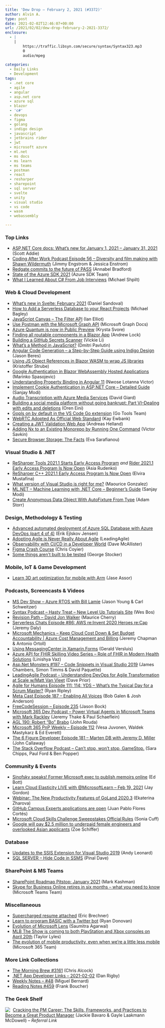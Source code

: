 ```yaml
---
title: 'Dew Drop – February 2, 2021 (#3372)'
author: Alvin A.
type: post
date: 2021-02-02T12:46:07+00:00
url: /2021/02/02/dew-drop-february-2-2021-3372/
enclosure:
  - |
    |
        https://traffic.libsyn.com/secure/syntax/Syntax323.mp3
        0
        audio/mpeg
        
categories:
  - Daily Links
  - Development
tags:
  - .net core
  - agile
  - angular
  - asp.net core
  - azure sql
  - blazor
  - 'c#'
  - devops
  - figma
  - golang
  - indigo design
  - javascript
  - jetbrains rider
  - jwt
  - microsoft azure
  - ml.net
  - ms docs
  - ms learn
  - ms teams
  - postman
  - react
  - resharper
  - sharepoint
  - sql server
  - svelte
  - unity
  - visual studio
  - vs code
  - wasm
  - webassembly

---
```

### <a name="top"></a>Top Links

  * <a href="https://docs.microsoft.com/en-us/aspnet/core/whats-new/2021-01?view=aspnetcore-5.0&WT.mc_id=DOP-MVP-4025064" target="_blank" rel="noopener">ASP.NET Core docs: What&#8217;s new for January 1, 2021 &#8211; January 31, 2021</a> (Scott Addie)
  * <a href="http://codingafterwork.com/2021/02/01/episode-56-diversity-and-film-making-with-shawn-wildermuth/" target="_blank" rel="noopener">Coding After Work Podcast Episode 56 – Diversity and film making with Shawn Wildermuth</a> (Jimmy Engstrom & Jessica Enstrom)
  * <a href="https://www.red-gate.com/blog/redgate-events/redgate-pass" target="_blank" rel="noopener">Redgate commits to the future of PASS</a> (Annabel Bradford)
  * <a href="https://devblogs.microsoft.com/azure-sdk/state-of-the-azure-sdk-2021/?WT.mc_id=DOP-MVP-4025064" target="_blank" rel="noopener">State of the Azure SDK 2021</a> (Azure SDK Team)
  * <a href="https://michaelscodingspot.com/what-i-learned-about-c-from-job-interviews/" target="_blank" rel="noopener">What I Learned About C# From Job Interviews</a> (Michael Shpilt)



### <a name="web"></a>Web & Cloud Development

  * <a href="https://svelte.dev/blog/whats-new-in-svelte-february-2021" target="_blank" rel="noopener">What&#8217;s new in Svelte: February 2021</a> (Daniel Sandoval)
  * <a href="https://www.freecodecamp.org/news/how-to-add-a-serverless-database-to-react-projects-and-web-apps/" target="_blank" rel="noopener">How to Add a Serverless Database to your React Projects</a> (Michael Bagley)
  * <a href="http://www.i-programmer.info/programming/javascript/14327-javascript-canvas-the-filter-api.html" target="_blank" rel="noopener">JavaScript Canvas &#8211; The Filter API</a> (Ian Elliot)
  * <a href="https://docs.microsoft.com/en-us/graph/use-postman?WT.mc_id=DOP-MVP-4025064" target="_blank" rel="noopener">Use Postman with the Microsoft Graph API</a> (Microsoft Graph Docs)
  * <a href="https://cloudblogs.microsoft.com/quantum/2021/02/01/azure-quantum-preview/?WT.mc_id=DOP-MVP-4025064" target="_blank" rel="noopener">Azure Quantum is now in Public Preview</a> (Krysta Svore)
  * <a href="https://andrewlock.net/finding-all-routable-components-in-a-webassembly-app/" target="_blank" rel="noopener">Finding all routable components in a Blazor App</a> (Andrew Lock)
  * <a href="https://developer.okta.com/blog/2021/02/01/building-a-github-secrets-scanner" target="_blank" rel="noopener">Building a GitHub Secrets Scanner</a> (Vickie Li)
  * <a href="https://dmitripavlutin.com/javascript-method/" target="_blank" rel="noopener">What&#8217;s a Method in JavaScript?</a> (Dmitri Pavlutin)
  * <a href="https://www.infragistics.com/community/blogs/b/jason_beres/posts/angular-code-generation-step-by-step-guide-using-indigo-design" target="_blank" rel="noopener">Angular Code Generation &#8211; a Step-by-Step Guide using Indigo Design</a> (Jason Beres)
  * <a href="https://blog.elmah.io/using-js-object-references-in-blazor-wasm-to-wrap-js-libraries/" target="_blank" rel="noopener">Using JS Object References in Blazor WASM to wrap JS libraries</a> (Kristoffer Strube)
  * <a href="https://code-maze.com/google-authentication-in-blazor-webassembly-hosted-applications/" target="_blank" rel="noopener">Google Authentication in Blazor WebAssembly Hosted Applications</a> (Marinko Spasojevic)
  * <a href="https://www.telerik.com/blogs/understanding-property-binding-angular-11" target="_blank" rel="noopener">Understanding Property Binding in Angular 11</a> (Nwose Lotanna Victor)
  * <a href="https://procodeguide.com/programming/implement-cookie-authentication-asp-net-core/?utm_source=rss&utm_medium=rss&utm_campaign=implement-cookie-authentication-asp-net-core" target="_blank" rel="noopener">Implement Cookie Authentication in ASP.NET Core – Detailed Guide</a> (Sanjay Modi)
  * <a href="https://www.davidgiard.com/2021/02/02/AudioTranscriptionWithAzureMediaServices.aspx" target="_blank" rel="noopener">Audio Transcription with Azure Media Services</a> (David Giard)
  * <a href="http://feedproxy.google.com/~r/AyendeRahien/~3/VauRuUC86gs/building-a-social-media-platform-without-going-bankrupt-part-vi-dealing-with-edits-and-deletions" target="_blank" rel="noopener">Building a social media platform without going bankrupt: Part VI–Dealing with edits and deletions</a> (Oren Eini)
  * <a href="https://blog.golang.org/gopls-vscode-go" target="_blank" rel="noopener">Gopls on by default in the VS Code Go extension</a> (Go Tools Team)
  * <a href="http://www.i-programmer.info/news/81-web-general/14323-webrtc-adopted-as-official-web-standard.html" target="_blank" rel="noopener">WebRTC Adopted As Official Web Standard</a> (Kay Ewbank)
  * <a href="https://techcommunity.microsoft.com/t5/azure-developer-community-blog/creating-a-jwt-validation-web-app/ba-p/2109450?WT.mc_id=DOP-MVP-4025064" target="_blank" rel="noopener">Creating a JWT Validation Web App</a> (Andreas Helland)
  * <a href="https://blog.nrwl.io/adding-nx-to-an-existing-monorepo-by-running-one-command-426fa519d943?source=rss-76fc1db4149b------2" target="_blank" rel="noopener">Adding Nx to an Existing Monorepo by Running One Command</a> (Victor Savkin)
  * <a href="https://auth0.com/blog/secure-browser-storage-the-facts/" target="_blank" rel="noopener">Secure Browser Storage: The Facts</a> (Eva Sarafianou)



### <a name="dotnet"></a>Visual Studio & .NET

  * <a href="https://blog.jetbrains.com/dotnet/2021/02/01/resharper-2021-1-starts-eap/" target="_blank" rel="noopener">ReSharper Tools 2021.1 Starts Early Access Program</a> _and_ <a href="https://blog.jetbrains.com/dotnet/2021/02/01/rider-2021-1-eap/" target="_blank" rel="noopener">Rider 2021.1 Early Access Program Is Now Open</a> (Asia Rudenko)
  * <a href="https://blog.jetbrains.com/rscpp/2021/02/01/resharper-cpp-2021-1-eap/" target="_blank" rel="noopener">ReSharper C++ 2021.1 Early Access Program Is Now Open</a> (Elvira Mustafina)
  * <a href="http://feedproxy.google.com/~r/winbetadotorg/~3/cnBcjdWSLno/what-version-of-visual-studio-is-right-for-me" target="_blank" rel="noopener">What version of Visual Studio is right for me?</a> (Maourice Gonzalez)
  * <a href="https://procodeguide.com/programming/ml-net-machine-learning-with-net-core/?utm_source=rss&utm_medium=rss&utm_campaign=ml-net-machine-learning-with-net-core" target="_blank" rel="noopener">ML.NET – Machine Learning with .NET Core – Beginner’s Guide</a> (Sanjay Modi)
  * <a href="http://feedproxy.google.com/~r/WestDiscGolf/~3/2elUx15TSBI/create-anonymous-data-object-with-autofixture-from-type" target="_blank" rel="noopener">Create Anonymous Data Object With AutoFixture From Type</a> (Adam Storr)



### <a name="design"></a>Design, Methodology & Testing

  * <a href="https://erikej.github.io/sqlserver/2021/02/01/azure-sql-advanced-deployment-part4.html" target="_blank" rel="noopener">Advanced automated deployment of Azure SQL Database with Azure DevOps (part 4 of 4)</a> (Erik Ejlskov Jensen)
  * <a href="http://feedproxy.google.com/~r/LeadingAgile/~3/zEMkqRpqghk/" target="_blank" rel="noopener">Adopting Agile is Never Really About Agile</a> (LeadingAgile)
  * <a href="https://www.splunk.com/en_us/blog/devops/observability-with-ci-cd-in-a-developer-world.html" target="_blank" rel="noopener">Observability with CI/CD in a Developer World</a> (Dave McAllister)
  * <a href="https://www.figmacrashcourse.com/" target="_blank" rel="noopener">Figma Crash Course</a> (Chris Coyier)
  * <a href="https://georgestocker.com/2021/02/01/some-things-arent-built-to-be-tested/" target="_blank" rel="noopener">Some things aren’t built to be tested</a> (George Stocker)



### <a name="mobile"></a>Mobile, IoT & Game Development

  * <a href="https://blogs.unity3d.com/2021/02/01/learn-3d-art-optimization-for-mobile-with-arm/" target="_blank" rel="noopener">Learn 3D art optimization for mobile with Arm</a> (Jase Assor)



### <a name="podcasts"></a>Podcasts, Screencasts & Videos

  * <a href="http://msdevshow.com/2021/02/azure-rtos-with-bill-lamie/" target="_blank" rel="noopener">MS Dev Show &#8211; Azure RTOS with Bill Lamie</a> (Jason Young & Carl Schweitzer)
  * <a href="https://traffic.libsyn.com/secure/syntax/Syntax323.mp3" target="_blank" rel="noopener">Syntax Podcast &#8211; Hasty Treat &#8211; New Level Up Tutorials Site</a> (Wes Bos)
  * <a href="https://revisionpath.com/david-jon-walker" target="_blank" rel="noopener">Revision Path &#8211; David Jon Walker</a> (Maurice Cherry)
  * <a href="https://share.transistor.fm/s/a4cecbe2" target="_blank" rel="noopener">Serverless Chats Episode #86: AWS re:Invent 2020 Heroes re:Cap</a> (Jeremy Daly)
  * <a href="http://www.youtube.com/watch?v=XftrsUApxwo" target="_blank" rel="noopener">Microsoft Mechanics &#8211; Keep Cloud Cost Down & Set Budget Accountability | Azure Cost Management and Billing</a> (Jeremy Chapman & Antonio Ortoll)
  * <a href="https://www.youtube.com/watch?v=JyiL6W-fvEs" target="_blank" rel="noopener">Using MessagingCenter in Xamarin.Forms</a> (Gerald Versluis)
  * <a href="https://techcommunity.microsoft.com/t5/healthcare-and-life-sciences/azure-api-for-fhir-skilling-video-series-role-of-fhir-in-modern/ba-p/2110601?WT.mc_id=DOP-MVP-4025064" target="_blank" rel="noopener">Azure API for FHIR Skilling Video Series &#8211; Role of FHIR in Modern Health Solutions</a> (Linishya Vaz)
  * <a href="http://www.youtube.com/watch?v=cG_oD4G4S6I" target="_blank" rel="noopener">Asp.Net Monsters #197 &#8211; Code Snippets in Visual Studio 2019</a> (James Chambers, Simon Timms & David Paquette)
  * <a href="http://feedproxy.google.com/~r/LeadingAgile/~3/z8octwugRdQ/" target="_blank" rel="noopener">LeadingAgile Podcast &#8211; Understanding DevOps for Agile Transformation at Scale w/Matt Van Vleet</a> (Dave Prior)
  * <a href="https://ryanripley.com/episode-111-114-yds-whats-the-typical-day-for-a-scrum-master/" target="_blank" rel="noopener">Agile for Humans Episode 111: 114: YDS – What’s the Typical Day for a Scrum Master?</a> (Ryan Ripley)
  * <a href="https://www.meta-cast.com/episode/episode-187-enabling-all-voices" target="_blank" rel="noopener">Meta Cast Episode 187 &#8211; Enabling All Voices</a> (Bob Galen & Josh Anderson)
  * <a href="http://www.youtube.com/watch?v=qsP8tKY3Cdk" target="_blank" rel="noopener">FreeCodeSession &#8211; Episode 235</a> (Jason Bock)
  * <a href="https://www.m365devpodcast.com/e/power-virtual-agents-in-microsoft-teams-with-mark-rackley/" target="_blank" rel="noopener">Microsoft 365 Dev Podcast &#8211; Power Virtual Agents in Microsoft Teams with Mark Rackley</a> (Jeremy Thake & Paul Schaeflein)
  * <a href="https://www.ageekleader.com/agl-190-robert-bo-brabo/" target="_blank" rel="noopener">AGL 190: Robert “Bo” Brabo</a> (John Rouda)
  * <a href="https://developer.microsoft.com/en-us/sharepoint/blogs/microsoft-365-pnp-weekly-episode-112/?WT.mc_id=DOP-MVP-4025064" target="_blank" rel="noopener">Microsoft 365 PnP Weekly – Episode 112</a> (Vesa Juvonen, Waldek Mastykarz & Ed Everett)
  * <a href="https://6figuredev.com/podcast/episode-181-marten-db-with-jeremy-d-miller/" target="_blank" rel="noopener">The 6 Figure Developer Episode 181 – Marten DB with Jeremy D. Miller</a> (John Callaway)
  * <a href="https://the-stack-overflow-podcast.simplecast.com/episodes/cant-stop-wont-stop-gamestop-HjNPqf5X" target="_blank" rel="noopener">The Stack Overflow Podcast &#8211; Can&#8217;t stop, won&#8217;t stop, GameStop.</a> (Sara Chipps, Paul Ford & Ben Popper)



### <a name="events"></a>Community & Events

  * <a href="https://www.zdnet.com/article/sinofsky-speaks-former-microsoft-exec-to-publish-memoirs-online/#ftag=RSSbaffb68" target="_blank" rel="noopener">Sinofsky speaks! Former Microsoft exec to publish memoirs online</a> (Ed Bott)
  * <a href="https://dev.to/azure/learn-cloud-elasticity-live-with-microsoftlearn-feb-19-2021-460e" target="_blank" rel="noopener">Learn Cloud Elasticity LIVE with @MicrosoftLearn &#8211; Feb 19, 2021</a> (Jay Gordon)
  * <a href="https://blog.jetbrains.com/go/2021/02/01/webinar-the-new-productivity-features-of-goland-20203/" target="_blank" rel="noopener">Webinar: The New Productivity Features of GoLand 2020.3</a> (Ekaterina Zharova)
  * <a href="https://github.blog/2021-02-01-github-campus-experts-applications-are-open/" target="_blank" rel="noopener">GitHub Campus Experts applications are open</a> (Juan Pablo Flores Cortés)
  * <a href="https://techcommunity.microsoft.com/t5/itops-talk-blog/microsoft-cloud-skills-challenge-sweepstakes-official-rules/ba-p/2110650?WT.mc_id=DOP-MVP-4025064" target="_blank" rel="noopener">Microsoft Cloud Skills Challenge Sweepstakes Official Rules</a> (Sonia Cuff)
  * <a href="https://www.theverge.com/2021/2/1/22261263/google-pays-3-million-us-department-labor-settlemt-allegations-pay-discrimination" target="_blank" rel="noopener">Google will pay $2.5 million to underpaid female engineers and overlooked Asian applicants</a> (Zoe Schiffer)



### <a name="sql"></a>Database

  * <a href="https://andyleonard.blog/2021/02/updates-to-the-ssis-extension-for-visual-studio-2019/" target="_blank" rel="noopener">Updates to the SSIS Extension for Visual Studio 2019</a> (Andy Leonard)
  * <a href="https://blog.sqlauthority.com/2021/02/02/sql-server-hide-code-in-ssms/?utm_source=rss&utm_medium=rss&utm_campaign=sql-server-hide-code-in-ssms" target="_blank" rel="noopener">SQL SERVER – Hide Code in SSMS</a> (Pinal Dave)



### <a name="sp"></a>SharePoint & MS Teams

  * <a href="https://techcommunity.microsoft.com/t5/microsoft-sharepoint-blog/sharepoint-roadmap-pitstop-january-2021/ba-p/2109476?WT.mc_id=DOP-MVP-4025064" target="_blank" rel="noopener">SharePoint Roadmap Pitstop: January 2021</a> (Mark Kashman)
  * <a href="https://techcommunity.microsoft.com/t5/microsoft-teams-blog/skype-for-business-online-retires-in-six-months-what-you-need-to/ba-p/2108481?WT.mc_id=DOP-MVP-4025064" target="_blank" rel="noopener">Skype for Business Online retires in six months – what you need to know</a> (Microsoft Teams Team)



### <a name="misc"></a>Miscellaneous

  * <a href="https://imwrightshardcode.com/2021/02/supercharged-resume-attached/" target="_blank" rel="noopener">Supercharged resume attached</a> (Eric Brechner)
  * <a href="https://stackoverflow.blog/2021/02/01/program-bb-basic-with-a-twitter-bot/" target="_blank" rel="noopener">Learn to program BASIC with a Twitter bot</a> (Ryan Donovan)
  * <a href="https://techcommunity.microsoft.com/t5/microsoft-365-blog/evolution-of-microsoft-lens/ba-p/2095542?WT.mc_id=DOP-MVP-4025064" target="_blank" rel="noopener">Evolution of Microsoft Lens</a> (Saumitra Agarwal)
  * <a href="https://www.theverge.com/2021/2/1/22260091/mlb-the-show-21-playstation-ps5-xbox-series-x-s-release-date" target="_blank" rel="noopener">MLB The Show is coming to both PlayStation and Xbox consoles on April 20th</a> (Taylor Lyles)
  * <a href="https://www.microsoft.com/en-us/microsoft-365/blog/2021/02/01/the-evolution-of-mobile-productivity-even-when-were-a-little-less-mobile/" target="_blank" rel="noopener">The evolution of mobile productivity, even when we’re a little less mobile</a> (Microsoft 365 Team)



### <a name="links"></a>More Link Collections

  * <a href="http://feedproxy.google.com/~r/ReflectivePerspective/~3/DgYUeZxewmI/" target="_blank" rel="noopener">The Morning Brew #3161</a> (Chris Alcock)
  * <a href="https://links.danrigby.com/2021/02/app-developer-links-2021-02-02/" target="_blank" rel="noopener">.NET App Developer Links &#8211; 2021-02-02</a> (Dan Rigby)
  * <a href="https://blog.miguelbernard.com/weekly-notes-48/" target="_blank" rel="noopener">Weekly Notes &#8211; #48</a> (Miguel Bernard)
  * <a href="http://www.frankysnotes.com/2021/02/reading-notes-459.html" target="_blank" rel="noopener">Reading Notes #459</a> (Frank Boucher)



### <a name="shelf"></a>The Geek Shelf

<a href="https://www.amazon.com/dp/0984782893/?tag=amavin-20" target="_blank" rel="noopener"><img decoding="async" align="left" style="margin: 0px 5px 0px 0px; border: 0px currentcolor; border-image: none; float: left; display: inline; background-image: none;" src="https://m.media-amazon.com/images/I/41+xAYpEAqL._SS135_.jpg" border="0" /></a>&nbsp;<a href="https://www.amazon.com/dp/0984782893/?tag=amavin-20" target="_blank" rel="noopener">Cracking the PM Career: The Skills, Frameworks, and Practices to Become a Great Product Manager</a> (Jackie Bavaro & Gayle Laakmann McDowell) _&#8211; Referral Link_